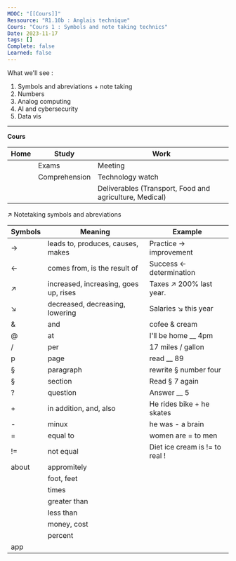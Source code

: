 ```yaml
---
MOOC: "[[Cours]]"
Ressource: "R1.10b : Anglais technique"
Cours: "Cours 1 : Symbols and note taking technics"
Date: 2023-11-17
tags: []
Complete: false
Learned: false
---
```

What we'll see :
1. Symbols and abreviations + note taking
2. Numbers
3. Analog computing
4. AI and cybersecurity
5. Data vis
---
**Cours**

| Home | Study         | Work                                                    |
| ---- | ------------- | ------------------------------------------------------- |
|      | Exams         | Meeting                                                 |
|      | Comprehension | Technology watch                                        |
|      |               | Deliverables (Transport, Food and agriculture, Medical) |
↗
Notetaking symbols and abreviations


| Symbols | Meaning                               | Example                        |
| ------- | ------------------------------------- | ------------------------------ |
| →       | leads to, produces, causes, makes     | Practice → improvement         |
| ←       | comes from, is the result of          | Success ← determination        |
| ↗       | increased, increasing, goes up, rises | Taxes ↗ 200% last year.        |
| ↘       | decreased, decreasing, lowering       | Salaries ↘ this year           |
| &       | and                                   | cofee & cream                  |
| @       | at                                    | I'll be home __ 4pm            |
| /       | per                                   | 17 miles / gallon              |
| p       | page                                  | read __ 89                     |
| §       | paragraph                             | rewrite § number four          |
| §       | section                               | Read § 7 again                 |
| ?       | question                              | Answer __ 5                    |
| +       | in addition, and, also                | He rides bike + he skates      |
| -       | minux                                 | he was - a brain               |
| =       | equal to                              | women are = to men             |
| !=      | not equal                             | Diet ice cream is != to real ! |
| about   | appromitely                           |                                |
|         | foot, feet                            |                                |
|         | times                                 |                                |
|         | greater than                          |                                |
|         | less than                             |                                |
|         | money, cost                           |                                |
|         | percent                               |                                |
| app        |                                       |                                |
